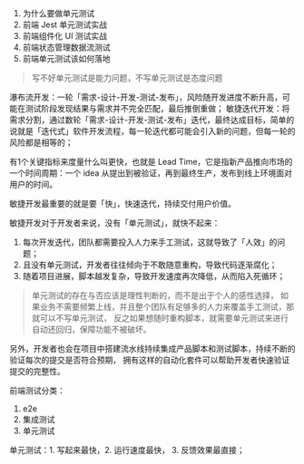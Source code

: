 1. 为什么要做单元测试
2. 前端 Jest 单元测试实战
3. 前端组件化 UI 测试实战
4. 前端状态管理数据流测试
5. 前端单元测试该如何落地

> 写不好单元测试是能力问题，不写单元测试是态度问题

瀑布流开发：一轮「需求-设计-开发-测试-发布」，风险随开发进度不断升高，可能在测试阶段发现结果与需求并不完全匹配，最后推倒重做；
敏捷迭代开发：将需求分割，通过数轮「需求-设计-开发-测试-发布」迭代，最终达成目标，简单的说就是「迭代式」软件开发流程，每一轮迭代都可能会引入新的问题，但每一轮的风险都是相等的；

有1个关键指标来度量什么叫更快，也就是 Lead Time，它是指新产品推向市场的一个时间周期：一个 idea 从提出到被验证，再到最终生产，发布到线上环境面对用户的时间。

敏捷开发最重要的就是要「快」，快速迭代，持续交付用户价值。

敏捷开发对于开发者来说，没有「单元测试」，就快不起来：

1. 每次开发迭代，团队都需要投入人力来手工测试，这就导致了「人效」的问题；
2. 且没有单元测试，开发者往往倾向于不敢随意重构，导致代码逐渐腐化；
3. 随着项目进展，脚本越发复杂，导致开发速度再次降低，从而陷入死循环；

> 单元测试的存在与否应该是理性判断的，而不是出于个人的感性选择，
> 如果业务不需要频繁上线，并且整个团队有足够多的人力来覆盖手工测试，那就可以不写单元测试，
> 反之如果想随时重构脚本，就需要单元测试来进行自动还回归，保障功能不被破坏。

另外，开发者也会在项目中搭建流水线持续集成产品脚本和测试脚本，持续不断的验证每次的提交是否符合预期，
拥有这样的自动化套件可以帮助开发者快速验证提交的完整性。

前端测试分类：

1. e2e
2. 集成测试
3. 单元测试

单元测试：1. 写起来最快，2. 运行速度最快， 3. 反馈效果最直接；
